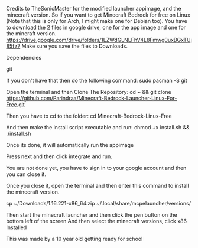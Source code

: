 Credits to TheSonicMaster for the modified launcher appimage, and the minecraft version.
So if you want to get Minecraft Bedrock for free on Linux (Note that this is only for Arch, I might make one for Debian too). You have to download the 2 files in google drive, one for the app image and one for the mineraft version.
https://drive.google.com/drive/folders/1LZWdGLNLFhV4L8Fmwg0uxBGxTUj85fz7 Make sure you save the files to Downloads.

Dependencies

git

If you don't have that then do the following command:
sudo pacman -S git

Open the terminal and then Clone The Repository:
cd ~ && git clone https://github.com/Parindraa/Minecraft-Bedrock-Launcher-Linux-For-Free.git

Then you have to cd to the folder:
cd Minecraft-Bedrock-Linux-Free

And then make the install script executable and run:
chmod +x install.sh && ./install.sh

Once its done, it will automatically run the appimage 

Press next and then click integrate and run.

You are not done yet, you have to sign in to your google account and then you can close it.

Once you close it, open the terminal and then enter this command to install the minecraft version.

cp ~/Downloads/1.16.221-x86_64.zip ~/.local/share/mcpelauncher/versions/

Then start the minecraft launcher and then click the pen button on the bottom left of the screen
And then select the minecraft versions, click x86 Installed

This was made by a 10 year old getting ready for school
